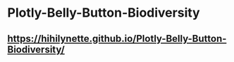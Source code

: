 # Plotly-Belly-Button-Biodiversity

## https://hihilynette.github.io/Plotly-Belly-Button-Biodiversity/
